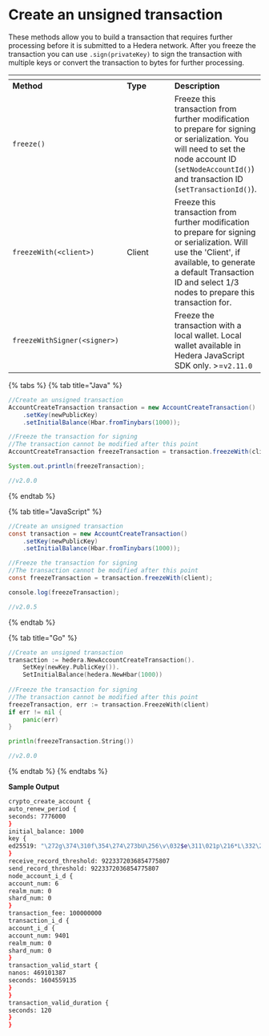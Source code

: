 # Create an unsigned transaction

These methods allow you to build a transaction that requires further processing before it is submitted to a Hedera network. After you freeze the transaction you can use `.sign(privateKey)` to sign the transaction with multiple keys or convert the transaction to bytes for further processing.

<table data-header-hidden><thead><tr><th></th><th width="131.33333333333331"></th><th></th></tr></thead><tbody><tr><td><strong>Method</strong></td><td><strong>Type</strong></td><td><strong>Description</strong></td></tr><tr><td><code>freeze()</code></td><td></td><td>Freeze this transaction from further modification to prepare for signing or serialization. You will need to set the node account ID (<code>setNodeAccountId()</code>) and transaction ID (<code>setTransactionId()</code>).</td></tr><tr><td><code>freezeWith(&#x3C;client>)</code></td><td>Client</td><td>Freeze this transaction from further modification to prepare for signing or serialization. Will use the 'Client', if available, to generate a default Transaction ID and select 1/3 nodes to prepare this transaction for.</td></tr><tr><td><code>freezeWithSigner(&#x3C;signer>)</code></td><td></td><td>Freeze the transaction with a local wallet. Local wallet available in Hedera JavaScript SDK only. >=<code>v2.11.0</code></td></tr></tbody></table>

{% tabs %}
{% tab title="Java" %}
```java
//Create an unsigned transaction 
AccountCreateTransaction transaction = new AccountCreateTransaction()
    .setKey(newPublicKey)
    .setInitialBalance(Hbar.fromTinybars(1000));

//Freeze the transaction for signing
//The transaction cannot be modified after this point
AccountCreateTransaction freezeTransaction = transaction.freezeWith(client);

System.out.println(freezeTransaction);

//v2.0.0
```
{% endtab %}

{% tab title="JavaScript" %}
```java
//Create an unsigned transaction 
const transaction = new AccountCreateTransaction()
    .setKey(newPublicKey)
    .setInitialBalance(Hbar.fromTinybars(1000));

//Freeze the transaction for signing
//The transaction cannot be modified after this point
const freezeTransaction = transaction.freezeWith(client);

console.log(freezeTransaction);

//v2.0.5
```
{% endtab %}

{% tab title="Go" %}
```go
//Create an unsigned transaction 
transaction := hedera.NewAccountCreateTransaction().
    SetKey(newKey.PublicKey()).
    SetInitialBalance(hedera.NewHbar(1000))
    
//Freeze the transaction for signing
//The transaction cannot be modified after this point
freezeTransaction, err := transaction.FreezeWith(client)
if err != nil {
	panic(err)
}

println(freezeTransaction.String())

//v2.0.0
```
{% endtab %}
{% endtabs %}

**Sample Output**

```bash
crypto_create_account {
auto_renew_period {
seconds: 7776000
}
initial_balance: 1000
key {
ed25519: "\272g\374\310f\354\274\273bU\256\v\032$e\311\021p\216*L\332\277Y\343\230\277PUmy\373"
}
receive_record_threshold: 9223372036854775807
send_record_threshold: 9223372036854775807
node_account_i_d {
account_num: 6
realm_num: 0
shard_num: 0
}
transaction_fee: 100000000
transaction_i_d {
account_i_d {
account_num: 9401
realm_num: 0
shard_num: 0
}
transaction_valid_start {
nanos: 469101387
seconds: 1604559135
}
}
transaction_valid_duration {
seconds: 120
}
}
```
